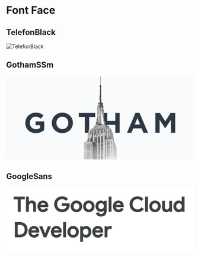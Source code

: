 # Font Face

## TelefonBlack
![TelefonBlack](https://user-images.githubusercontent.com/4268709/35843758-f6cfb4ec-0b2f-11e8-93f9-c3ec4514fc7d.png)

## GothamSSm
![GothamSSm](https://raw.githubusercontent.com/arnabmunshi/fontface/master/GothamSSm/gotham-typeface.png)

## GoogleSans
![GoogleSans](https://raw.githubusercontent.com/arnabmunshi/fontface/master/GoogleSans/screen-shot.png)
